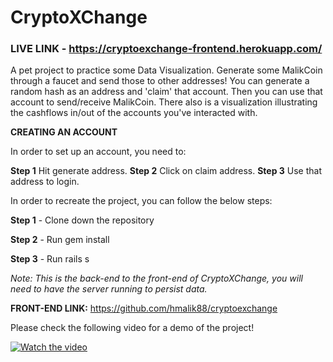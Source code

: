 # CryptoXChange

### LIVE LINK - https://cryptoexchange-frontend.herokuapp.com/

A pet project to practice some Data Visualization. Generate some MalikCoin through a faucet and send those to other addresses! You can generate a random hash as an address and 'claim' that account. Then you can use that account to send/receive MalikCoin. There also is a visualization illustrating the cashflows in/out of the accounts you've interacted with.

**CREATING AN ACCOUNT**

In order to set up an account, you need to:

**Step 1** Hit generate address. 
**Step 2** Click on claim address.
**Step 3** Use that address to login.

In order to recreate the project, you can follow the below steps:


**Step 1** - Clone down the repository

**Step 2** - Run gem install 

**Step 3** - Run rails s 

*Note: This is the back-end to the front-end of CryptoXChange, you will need to have the server running to persist data.*

**FRONT-END LINK:** https://github.com/hmalik88/cryptoexchange

Please check the following video for a demo of the project!





[![Watch the video](https://img.youtube.com/vi/Y6moSBYWI74/maxresdefault.jpg)](https://youtu.be/Y6moSBYWI74)
